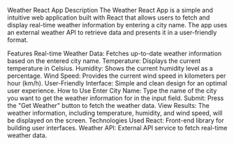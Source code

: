 Weather React App
Description
The Weather React App is a simple and intuitive web application built with React that allows users to fetch and display real-time weather information by entering a city name. The app uses an external weather API to retrieve data and presents it in a user-friendly format.

Features
Real-time Weather Data: Fetches up-to-date weather information based on the entered city name.
Temperature: Displays the current temperature in Celsius.
Humidity: Shows the current humidity level as a percentage.
Wind Speed: Provides the current wind speed in kilometers per hour (km/h).
User-Friendly Interface: Simple and clean design for an optimal user experience.
How to Use
Enter City Name: Type the name of the city you want to get the weather information for in the input field.
Submit: Press the "Get Weather" button to fetch the weather data.
View Results: The weather information, including temperature, humidity, and wind speed, will be displayed on the screen.
Technologies Used
React: Front-end library for building user interfaces.
Weather API: External API service to fetch real-time weather data.
